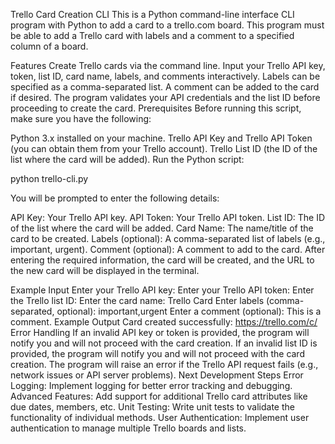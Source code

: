 Trello Card Creation CLI
This is a Python command-line interface CLI program with Python to add a card to a trello.com board. This program must be able to add a Trello card with labels and a comment to a specified column of a board.

Features
Create Trello cards via the command line.
Input your Trello API key, token, list ID, card name, labels, and comments interactively.
Labels can be specified as a comma-separated list.
A comment can be added to the card if desired.
The program validates your API credentials and the list ID before proceeding to create the card.
Prerequisites
Before running this script, make sure you have the following:

Python 3.x installed on your machine.
Trello API Key and Trello API Token (you can obtain them from your Trello account).
Trello List ID (the ID of the list where the card will be added).
Run the Python script:

python trello-cli.py

You will be prompted to enter the following details:

API Key: Your Trello API key.
API Token: Your Trello API token.
List ID: The ID of the list where the card will be added.
Card Name: The name/title of the card to be created.
Labels (optional): A comma-separated list of labels (e.g., important, urgent).
Comment (optional): A comment to add to the card.
After entering the required information, the card will be created, and the URL to the new card will be displayed in the terminal.

Example Input
Enter your Trello API key: <your-api-key>
Enter your Trello API token: <your-api-token>
Enter the Trello list ID: <your-list-id>
Enter the card name: Trello Card
Enter labels (comma-separated, optional): important,urgent
Enter a comment (optional): This is a comment.
Example Output
Card created successfully: https://trello.com/c/<card-id>
Error Handling
If an invalid API key or token is provided, the program will notify you and will not proceed with the card creation.
If an invalid list ID is provided, the program will notify you and will not proceed with the card creation.
The program will raise an error if the Trello API request fails (e.g., network issues or API server problems).
Next Development Steps
Error Logging: Implement logging for better error tracking and debugging.
Advanced Features: Add support for additional Trello card attributes like due dates, members, etc.
Unit Testing: Write unit tests to validate the functionality of individual methods.
User Authentication: Implement user authentication to manage multiple Trello boards and lists.